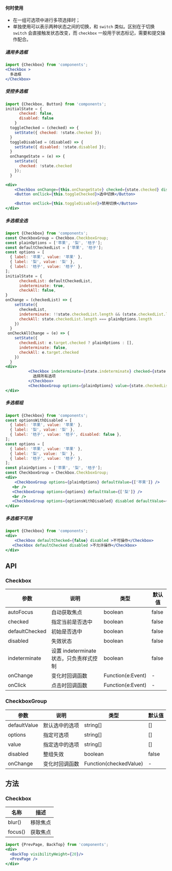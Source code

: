 
#### **何时使用**

- 在一组可选项中进行多项选择时；
- 单独使用可以表示两种状态之间的切换，和 `switch` 类似。区别在于切换 `switch` 会直接触发状态改变，而 `checkbox` 一般用于状态标记，需要和提交操作配合。

##### **通用多选框**
```jsx
import {Checkbox} from 'components';
<Checkbox >
  多选框
</Checkbox>
```

##### **受控多选框**
```jsx
import {Checkbox, Button} from 'components';
initialState = {
      checked: false,
      disabled: false
    }
  toggleChecked = (checked) => {
    setState({ checked: !state.checked });
  }
  toggleDisabled = (disabled) => {
    setState({ disabled: !state.disabled });
  }
  onChangeState = (e) => {
    setState({
      checked: !state.checked
    });
  }

<div>
	<Checkbox onChange={this.onChangeState} checked={state.checked} disabled={state.disabled}>{`${state.checked ? 'Checked' : 'Unchecked'}-${state.disabled ? 'Disabled' : 'Enabled'}`}</Checkbox>
	<Button onClick={this.toggleChecked}>选中切换</Button>

	<Button onClick={this.toggleDisabled}>禁用切换</Button>
</div>
```

##### **多选框全选**
```jsx
import {Checkbox} from 'components';
const CheckboxGroup = Checkbox.CheckboxGroup;
const plainOptions = ['苹果', '梨', '桔子'];
const defaultCheckedList = ['苹果', '桔子'];
const options = [
  { label: '苹果', value: '苹果' },
  { label: '梨', value: '梨' },
  { label: '桔子', value: '桔子' },
];
initialState = {
      checkedList: defaultCheckedList,
      indeterminate: true,
      checkAll: false,
}
onChange = (checkedList) => {
    setState({
      checkedList,
      indeterminate: !!state.checkedList.length && (state.checkedList.length < plainOptions.length),
      checkAll: state.checkedList.length === plainOptions.length
    })
  }
 onCheckAllChange = (e) => {
    setState({
      checkedList: e.target.checked ? plainOptions : [],
      indeterminate: false,
      checkAll: e.target.checked
    })
  }
<div>
          <Checkbox indeterminate={state.indeterminate} checked={state.checkAll} onChange={this.onCheckAllChange}>
            选择所有选项
          </Checkbox>
          <CheckboxGroup options={plainOptions} value={state.checkedList} onChange={this.onChange} />
</div>
```

##### **多选框组**
```jsx
import {Checkbox} from 'components';
const optionsWithDisabled = [
  { label: '苹果', value: '苹果' },
  { label: '梨', value: '梨' },
  { label: '桔子', value: '桔子', disabled: false },
];
const options = [
  { label: '苹果', value: '苹果' },
  { label: '梨', value: '梨' },
  { label: '桔子', value: '桔子' },
];
const plainOptions = ['苹果', '梨', '桔子'];
const CheckboxGroup = Checkbox.CheckboxGroup;
<div>
	<CheckboxGroup options={plainOptions} defaultValue={['苹果']} />
   <br />
   <CheckboxGroup options={options} defaultValue={['梨']} />
   <br />
   <CheckboxGroup options={optionsWithDisabled} disabled defaultValue={['梨']} />
</div>
```

##### **多选框不可用**
```jsx
import {Checkbox} from 'components';
<div>
	<Checkbox defaultChecked={false} disabled >不可操作</Checkbox>
   <Checkbox defaultChecked disabled >不允许操作</Checkbox>
</div>
```


## API

### Checkbox

| 参数 | 说明 | 类型 | 默认值 |
| --- | --- | --- | --- |
| autoFocus | 自动获取焦点 | boolean | false |
| checked | 指定当前是否选中 | boolean | false |
| defaultChecked | 初始是否选中 | boolean | false |
| disabled | 失效状态 | boolean | false |
| indeterminate | 设置 indeterminate 状态，只负责样式控制 | boolean | false |
| onChange | 变化时回调函数 | Function(e:Event) | - |
| onClick | 点击时回调函数 | Function(e:Event) | - |

### CheckboxGroup

| 参数 | 说明 | 类型 | 默认值 |
| --- | --- | --- | --- |
| defaultValue | 默认选中的选项 | string\[] | \[] |
| options | 指定可选项 | string\[] | \[] |
| value | 指定选中的选项 | string\[] | \[] |
| disabled | 整组失效 | boolean | false |
| onChange | 变化时回调函数 | Function(checkedValue) | - |
## 方法

### Checkbox

| 名称 | 描述 |
| --- | --- |
| blur() | 移除焦点 |
| focus() | 获取焦点 |


<style>.idoll-steps{margin-bottom: 10px}</style>


```jsx noeditor
import {PrevPage, BackTop} from 'components';
<div>
  <BackTop visibilityHeight={20}/>
  <PrevPage />
</div>
```
